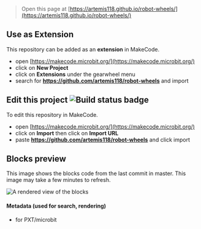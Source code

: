 
> Open this page at [https://artemis118.github.io/robot-wheels/](https://artemis118.github.io/robot-wheels/)

## Use as Extension

This repository can be added as an **extension** in MakeCode.

* open [https://makecode.microbit.org/](https://makecode.microbit.org/)
* click on **New Project**
* click on **Extensions** under the gearwheel menu
* search for **https://github.com/artemis118/robot-wheels** and import

## Edit this project ![Build status badge](https://github.com/artemis118/robot-wheels/workflows/MakeCode/badge.svg)

To edit this repository in MakeCode.

* open [https://makecode.microbit.org/](https://makecode.microbit.org/)
* click on **Import** then click on **Import URL**
* paste **https://github.com/artemis118/robot-wheels** and click import

## Blocks preview

This image shows the blocks code from the last commit in master.
This image may take a few minutes to refresh.

![A rendered view of the blocks](https://github.com/artemis118/robot-wheels/raw/master/.github/makecode/blocks.png)

#### Metadata (used for search, rendering)

* for PXT/microbit
<script src="https://makecode.com/gh-pages-embed.js"></script><script>makeCodeRender("{{ site.makecode.home_url }}", "{{ site.github.owner_name }}/{{ site.github.repository_name }}");</script>
